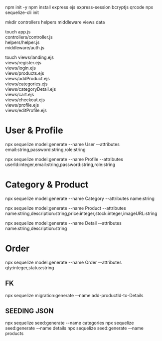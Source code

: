 npm init -y
npm install express ejs express-session bcryptjs qrcode
npx sequelize-cli init

mkdir controllers helpers middleware views data

touch app.js \
      controllers/controller.js \
      helpers/helper.js \
      middleware/auth.js

touch views/landing.ejs \
      views/register.ejs \
      views/login.ejs \
      views/products.ejs \
      views/addProduct.ejs \
      views/categories.ejs \
      views/categoryDetail.ejs \
      views/cart.ejs \
      views/checkout.ejs \
      views/profile.ejs \
      views/editProfile.ejs



# User & Profile
npx sequelize model:generate --name User     --attributes email:string,password:string,role:string


npx sequelize model:generate --name Profile  --attributes userId:integer,email:string,password:string,role:string

# Category & Product
npx sequelize model:generate --name Category --attributes name:string

npx sequelize model:generate --name Product  --attributes name:string,description:string,price:integer,stock:integer,imageURL:string

npx sequelize model:generate --name Detail   --attributes name:string,description:string


# Order
npx sequelize model:generate --name Order    --attributes qty:integer,status:string

## FK
npx sequelize migration:generate --name add-productId-to-Details

## SEEDING JSON

npx sequelize seed:generate --name categories
npx sequelize seed:generate --name details
npx sequelize seed:generate --name products